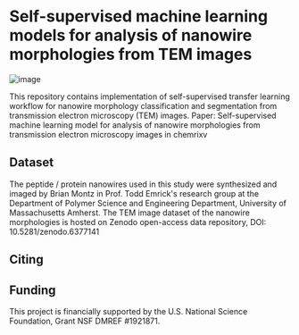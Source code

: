 # Self-supervised machine learning models for analysis of nanowire morphologies from TEM images
![image](https://user-images.githubusercontent.com/59634824/159770396-0238cd73-784e-43e0-98bf-4e4305c97933.png)

This repository contains implementation of self-supervised transfer learning workflow for nanowire morphology classification and segmentation from transmission electron microscopy (TEM) images.
Paper: Self-supervised machine learning model for analysis of nanowire morphologies from transmission electron microscopy images in chemrixv
## Dataset
The peptide / protein nanowires used in this study were synthesized and imaged by Brian Montz in Prof. Todd Emrick's research group at the Department of Polymer Science and Engineering Department, University of Massachusetts Amherst. The TEM image dataset of the nanowire morphologies is hosted on Zenodo open-access data repository, DOI: 10.5281/zenodo.6377141

## Citing
## Funding
This project is financially supported by the U.S. National Science Foundation, Grant NSF DMREF #1921871.
